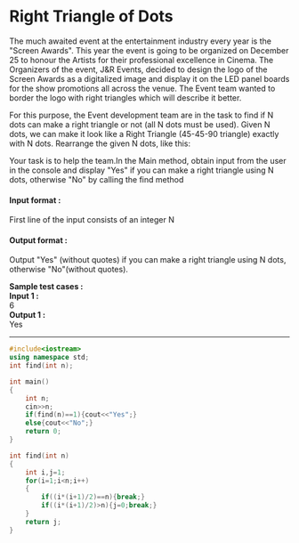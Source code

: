 # Right Triangle of Dots

 

The much awaited event at the entertainment industry every year is the "Screen Awards". This year the event is going to be organized on December 25 to honour the Artists for their professional excellence in Cinema. The Organizers of the event, J&R Events, decided to design the logo of the Screen Awards as a digitalized image and display it on the LED panel boards for the show promotions all across the venue. The Event team wanted to border the logo with right triangles which will describe it better.

For this purpose, the Event development team are in the task to find if N dots can make a right triangle or not (all N dots must be used). Given N dots, we can make it look like a Right Triangle (45-45-90 triangle) exactly with N dots. Rearrange the given N dots, like this:



Your task is to help the team.In the Main method, obtain input from the user in the console and display "Yes" if you can make a right triangle using N dots, otherwise "No" by calling the find method





#### Input format :
First line of the input consists of an integer N

#### Output format :
Output "Yes" (without quotes) if you can make a right triangle using N dots, otherwise "No"(without quotes).

**Sample test cases :<br>
Input 1 :<br>**
6<br>
**Output 1 :<br>**
Yes



-------------------------------------------------------------------------------------------------------------------------------------------------------------------


```cpp
#include<iostream>
using namespace std;
int find(int n);

int main()
{
    int n;
    cin>>n;
    if(find(n)==1){cout<<"Yes";}
    else{cout<<"No";}
    return 0;
}

int find(int n)
{
    int i,j=1;
    for(i=1;i<n;i++)
    {
        if((i*(i+1)/2)==n){break;}
        if((i*(i+1)/2)>n){j=0;break;}
    }
    return j;
}
```












